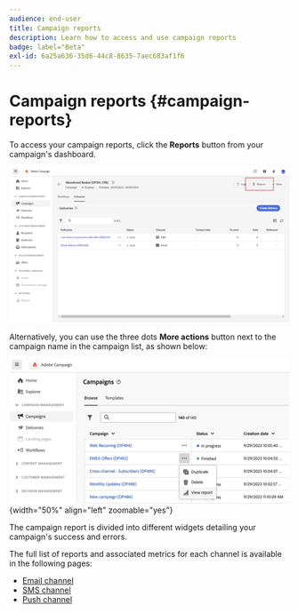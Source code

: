 ```yaml
---
audience: end-user
title: Campaign reports
description: Learn how to access and use campaign reports
badge: label="Beta"
exl-id: 6a25a636-35d6-44c8-8635-7aec683af1f6
---
```

# Campaign reports {#campaign-reports}

<!-- CAN BE REMOVED___
>[!CONTEXTUALHELP]
>id="acw_campaign_reporting_sending"
>title="Reporting Sending"
>abstract="The Sending tab within your report provides in-depth insights into your visitors' interactions with your deliveries and any potential errors they may have encountered."

>[!CONTEXTUALHELP]
>id="acw_campaign_reporting_tracking"
>title="Reporting tracking"
>abstract="The Tracking tab within your report offers valuable data, including recipient behavior per link, breakdown of opens and clicks, as well as detailed information about the most frequently clicked URLs during a delivery."
-->

To access your campaign reports, click the **Reports** button from your campaign's dashboard.

![](assets/campaign_report_email_13.png)

Alternatively, you can use the three dots **More actions** button next to the campaign name in the campaign list, as shown below:

![](assets/campaign-reports-view.png){width="50%" align="left" zoomable="yes"}

The campaign report is divided into different widgets detailing your campaign's success and errors. 

The full list of reports and associated metrics for each channel is available in the following pages:

* [Email channel](campaign-reports-email.md) 
* [SMS channel](campaign-reports-sms.md)
* [Push channel](campaign-reports-push.md)
